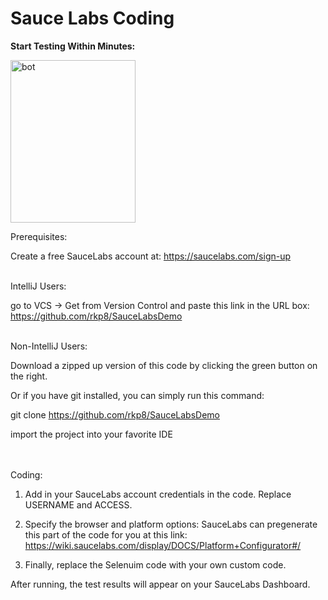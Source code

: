 # Sauce Labs Coding


<b>Start Testing Within Minutes:</b>

<img width="200" height="260" alt="bot" src="https://user-images.githubusercontent.com/60204834/100783377-b1df7c00-33db-11eb-92e2-dacd33dce481.png">

Prerequisites:

Create a free SauceLabs account at:
https://saucelabs.com/sign-up
<br></br>

IntelliJ Users: 

go to VCS -> Get from Version Control and paste this link in the URL box: https://github.com/rkp8/SauceLabsDemo
<br></br>

Non-IntelliJ Users:

Download a zipped up version of this code by clicking the green button on the right.

Or if you have git installed, you can simply run this command:

git clone https://github.com/rkp8/SauceLabsDemo

import the project into your favorite IDE


<br></br>
Coding:

1. Add in your SauceLabs account credentials in the code. Replace USERNAME and ACCESS.


2. Specify the browser and platform options:
  SauceLabs can pregenerate this part of the code for you at this link: https://wiki.saucelabs.com/display/DOCS/Platform+Configurator#/



3. Finally, replace the Selenuim code with your own custom code.



After running, the test results will appear on your SauceLabs Dashboard.

